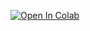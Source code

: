 

[![Open In Colab](https://colab.research.google.com/assets/colab-badge.svg)](https://colab.research.google.com/github/JuanCruzC97/ml-stuff/representations/blob/main/intro-representations.ipynb)
